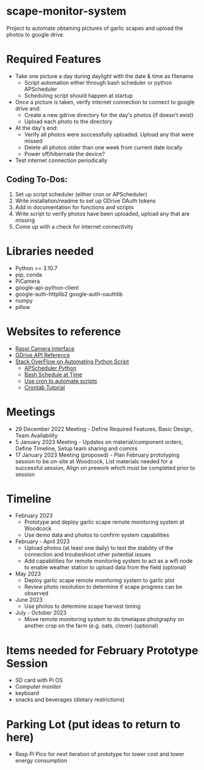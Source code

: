 # scape-monitor-system
 Project to automate obtaining pictures of garlic scapes and upload the photos to google drive.

# Required Features
* Take one picture a day during daylight with the date & time as filename
  * Script automation either through bash scheduler or python APScheduler
  * Scheduling script should happen at startup
* Once a picture is taken, verify internet connection to connect to google drive and:
  * Create a new gdrive directory for the day's photos (if doesn't exist)
  * Upload each photo to the directory
* At the day's end:
  * Verify all photos were successfully uploaded.  Upload any that were missed
  * Delete all photos older than one week from current date locally
  * Power off/hibernate the device?
* Test internet connection periodically

## Coding To-Dos:
1. Set up script scheduler (either cron or APScheduler)
2. Write installation/readme to set up GDrive OAuth tokens
3. Add in documentation for functions and scripts
4. Write script to verify photos have been uploaded, upload any that are missing
5. Come up with a check for internet connectivity

# Libraries needed
* Python >= 3.10.7
* pip, conda
* PiCamera
* google-api-python-client
* google-auth-httplib2 google-auth-oauthlib
* numpy
* pillow

# Websites to reference
* [Raspi Camera Interface](https://projects.raspberrypi.org/en/projects/getting-started-with-picamera/0)
* [GDrive API Reference](https://developers.google.com/drive/api/quickstart/python)
* [Stack OverFlow on Automating Python Script](https://stackoverflow.com/questions/15088037/python-script-to-do-something-at-the-same-time-every-day)
  * [APScheduler Python](https://apscheduler.readthedocs.io/en/latest/)
  * [Bash Schedule at Time](https://stackoverflow.com/questions/18945669/how-to-run-a-script-at-a-certain-time-on-linux)
  * [Use cron to automate scripts](https://stackoverflow.com/questions/878600/how-to-create-a-cron-job-using-bash-automatically-without-the-interactive-editor)
  * [Crontab Tutorial](https://www.hostinger.com/tutorials/cron-job)

# Meetings
* 29 December 2022 Meeting - Define Required Features, Basic Design, Team Availability
* 5 January 2023 Meeting - Updates on material/component orders, Define Timeline, Setup team sharing and comms
* 17 January 2023 Meeting (proposed) - Plan February prototyping session to be on-site at Woodcock, List materials needed for a successful session, Align on prework which must be completed prior to session

# Timeline
* February 2023
  * Prototype and deploy garlic scape remote monitoring system at Woodcock
  * Use demo data and photos to confirm system capabilities
* February - April 2023
  * Upload photos (at least one daily) to test the stability of the connection and troubeshoot other potential issues
  * Add capabilities for remote monitoring system to act as a wifi node to enable weather station to upload data from the field (optional)
* May 2023
  * Deploy garlic scape remote monitoring system to garlic plot
  * Review photo resolution to determine if scape progress can be observed
* June 2023
  * Use photos to determine scape harvest timing
* July - October 2023
  * Move remote monitoring system to do timelapse photgraphy on another crop on the farm (e.g. oats, clover) (optional)

# Items needed for February Prototype Session
* SD card with Pi OS
* Computer monitor
* keyboard
* snacks and beverages (dietary restrictions)

# Parking Lot (put ideas to return to here)
* Rasp Pi Pico for next iteration of prototype for lower cost and lower energy consumption
